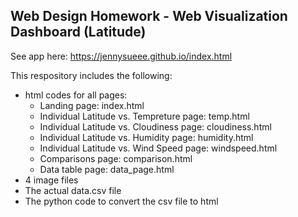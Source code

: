 ## Web Design Homework - Web Visualization Dashboard (Latitude)

See app here: https://jennysueee.github.io/index.html

This respository includes the following:

* html codes for all pages:
  * Landing page: index.html
  * Individual Latitude vs. Tempreture page: temp.html
  * Individual Latitude vs. Cloudiness page: cloudiness.html
  * Individual Latitude vs. Humidity page: humidity.html
  * Individual Latitude vs. Wind Speed page: windspeed.html
  * Comparisons page: comparison.html
  * Data table page: data_page.html
* 4 image files
* The actual data.csv file
* The python code to convert the csv file to html

